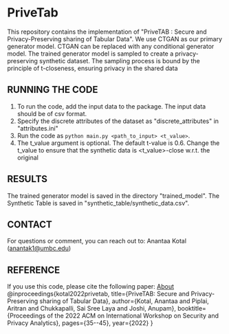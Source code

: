 # PriveTab
This repository contains the implementation of "PriveTAB : Secure and Privacy-Preserving sharing of Tabular Data". 
We use CTGAN as our primary generator model. CTGAN can be replaced with any conditional generator model. 
The trained generator model is sampled to create a privacy-preserving synthetic dataset. The sampling process is bound 
by the principle of t-closeness, ensuring privacy in the shared data

## RUNNING THE CODE
1. To run the code, add the input data to the package. The input data should be of csv format.
2. Specify the discrete attributes of the dataset as "discrete_attributes" in "attributes.ini"
3. Run the code as `python main.py <path_to_input> <t_value>`. 
4. The t_value argument is optional. The default t-value is 0.6. 
Change the t_value to ensure that the synthetic data is <t_value>-close w.r.t. the original

## RESULTS
The trained generator model is saved in the directory "trained_model". The Synthetic Table is saved in "synthetic_table/synthetic_data.csv".

## CONTACT
For questions or comment, you can reach out to:
Anantaa Kotal (anantak1@umbc.edu)


## REFERENCE
If you use this code, please cite the following paper:
[About](#about)
@inproceedings{kotal2022privetab,
  title={PriveTAB: Secure and Privacy-Preserving sharing of Tabular Data},
  author={Kotal, Anantaa and Piplai, Aritran and Chukkapalli, Sai Sree Laya and Joshi, Anupam},
  booktitle={Proceedings of the 2022 ACM on International Workshop on Security and Privacy Analytics},
  pages={35--45},
  year={2022}
}
